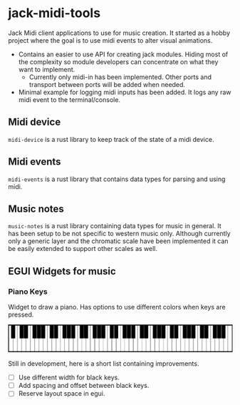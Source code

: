 # jack-midi-tools
Jack Midi client applications to use for music creation. It started as a hobby project where the goal is to use midi events to alter visual animations.

- Contains an easier to use API for creating jack modules. Hiding most of the complexity so module developers can concentrate on what they want to implement.
  - Currently only midi-in has been implemented. Other ports and transport between ports will be added when needed.
- Minimal example for logging midi inputs has been added. It logs any raw midi event to the terminal/console.

## Midi device

`midi-device` is a rust library to keep track of the state of a midi device.

## Midi events

`midi-events` is a rust library that contains data types for parsing and using midi.

## Music notes

`music-notes` is a rust library containing data types for music in general. It has been setup to be not specific to western music only. Although currently only a generic layer and the chromatic scale have been implemented it can be easily extended to support other scales as well.

## EGUI Widgets for music

### Piano Keys

Widget to draw a piano. Has options to use different colors when keys are pressed.

![Piano Keys](resources/egui-piano-keys.png "egui-widgets-music::piano_keys")

Still in development, here is a short list containing improvements.
- [ ] Use different width for black keys.
- [ ] Add spacing and offset between black keys.
- [ ] Reserve layout space in egui.